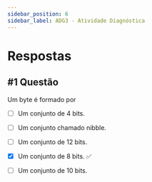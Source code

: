 ```yaml
---
sidebar_position: 6
sidebar_label: ADG3 - Atividade Diagnóstica
---
```


# Respostas


## #1 Questão

  


Um byte é formado por

  

- [ ] Um conjunto de 4 bits. 

- [ ] Um conjunto chamado nibble.

- [ ] Um conjunto de 12 bits.

- [x] Um conjunto de 8 bits. ✅

- [ ] Um conjunto de 10 bits.
